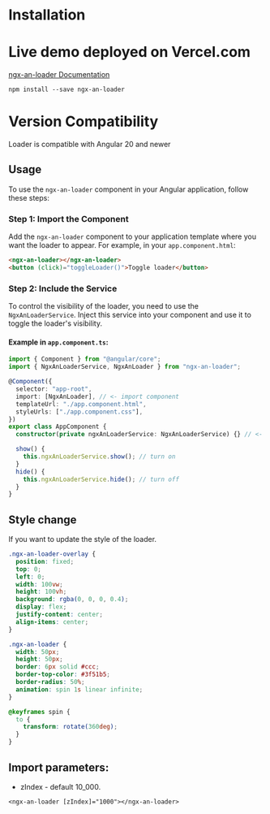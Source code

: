 # Installation

# Live demo deployed on Vercel.com

[ngx-an-loader Documentation](https://ngx-an-loader.vercel.app/)

```
npm install --save ngx-an-loader
```

# Version Compatibility

Loader is compatible with Angular 20 and newer

## Usage

To use the `ngx-an-loader` component in your Angular application, follow these steps:

### Step 1: Import the Component

Add the `ngx-an-loader` component to your application template where you want the loader to appear. For example, in your `app.component.html`:

```html
<ngx-an-loader></ngx-an-loader>
<button (click)="toggleLoader()">Toggle loader</button>
```

### Step 2: Include the Service

To control the visibility of the loader, you need to use the `NgxAnLoaderService`. Inject this service into your component and use it to toggle the loader's visibility.

#### Example in `app.component.ts`:

```typescript
import { Component } from "@angular/core";
import { NgxAnLoaderService, NgxAnLoader } from "ngx-an-loader";

@Component({
  selector: "app-root",
  import: [NgxAnLoader], // <- import component
  templateUrl: "./app.component.html",
  styleUrls: ["./app.component.css"],
})
export class AppComponent {
  constructor(private ngxAnLoaderService: NgxAnLoaderService) {} // <- use service

  show() {
    this.ngxAnLoaderService.show(); // turn on
  }
  hide() {
    this.ngxAnLoaderService.hide(); // turn off
  }
}
```

## Style change

If you want to update the style of the loader.

```css
.ngx-an-loader-overlay {
  position: fixed;
  top: 0;
  left: 0;
  width: 100vw;
  height: 100vh;
  background: rgba(0, 0, 0, 0.4);
  display: flex;
  justify-content: center;
  align-items: center;
}

.ngx-an-loader {
  width: 50px;
  height: 50px;
  border: 6px solid #ccc;
  border-top-color: #3f51b5;
  border-radius: 50%;
  animation: spin 1s linear infinite;
}

@keyframes spin {
  to {
    transform: rotate(360deg);
  }
}
```

## Import parameters:

- zIndex - default 10_000.

```
<ngx-an-loader [zIndex]="1000"></ngx-an-loader>
```

